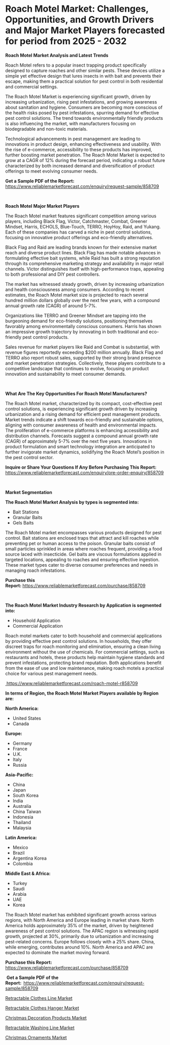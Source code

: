 <p><h1>Roach Motel Market: Challenges, Opportunities, and Growth Drivers and Major Market Players forecasted for period from 2025 - 2032</h1></p><p><strong>Roach Motel Market Analysis and Latest Trends</strong></p>
<p><p>Roach Motel refers to a popular insect trapping product specifically designed to capture roaches and other similar pests. These devices utilize a simple yet effective design that lures insects in with bait and prevents their escape, making them a practical solution for pest control in both residential and commercial settings. </p><p>The Roach Motel Market is experiencing significant growth, driven by increasing urbanization, rising pest infestations, and growing awareness about sanitation and hygiene. Consumers are becoming more conscious of the health risks posed by pest infestations, spurring demand for effective pest control solutions. The trend towards environmentally friendly products is also influencing the market, with manufacturers focusing on biodegradable and non-toxic materials. </p><p>Technological advancements in pest management are leading to innovations in product design, enhancing effectiveness and usability. With the rise of e-commerce, accessibility to these products has improved, further boosting market penetration. The Roach Motel Market is expected to grow at a CAGR of 12% during the forecast period, indicating a robust future characterized by both increased demand and diversification of product offerings to meet evolving consumer needs.</p></p>
<p><strong>Get a Sample PDF of the Report:&nbsp;</strong> <a href="https://www.reliablemarketforecast.com/enquiry/request-sample/858709?utm_campaign=1130&utm_medium=2&utm_source=Github&utm_content=ia&utm_term=04042025&utm_id=roach-motel">https://www.reliablemarketforecast.com/enquiry/request-sample/858709</a></p>
<p>&nbsp;</p>
<p><strong>Roach Motel Major Market Players</strong></p>
<p><p>The Roach Motel market features significant competition among various players, including Black Flag, Victor, Catchmaster, Combat, Greener Mindset, Harris, ECHOLS, Blue-Touch, TERRO, HoyHoy, Raid, and Yukang. Each of these companies has carved a niche in pest control solutions, focusing on innovative product offerings and eco-friendly alternatives.</p><p>Black Flag and Raid are leading brands known for their extensive market reach and diverse product lines. Black Flag has made notable advances in formulating effective bait systems, while Raid has built a strong reputation through its comprehensive marketing strategy and availability in major retail channels. Victor distinguishes itself with high-performance traps, appealing to both professional and DIY pest controllers.</p><p>The market has witnessed steady growth, driven by increasing urbanization and health consciousness among consumers. According to recent estimates, the Roach Motel market size is projected to reach several hundred million dollars globally over the next few years, with a compound annual growth rate (CAGR) of around 5-7%. </p><p>Organizations like TERRO and Greener Mindset are tapping into the burgeoning demand for eco-friendly solutions, positioning themselves favorably among environmentally conscious consumers. Harris has shown an impressive growth trajectory by innovating in both traditional and eco-friendly pest control products.</p><p>Sales revenue for market players like Raid and Combat is substantial, with revenue figures reportedly exceeding $200 million annually. Black Flag and TERRO also report robust sales, supported by their strong brand presence and market penetration strategies. Collectively, these players contribute to a competitive landscape that continues to evolve, focusing on product innovation and sustainability to meet consumer demands.</p></p>
<p>&nbsp;</p>
<p><strong>What Are The Key Opportunities For Roach Motel Manufacturers?</strong></p>
<p><p>The Roach Motel market, characterized by its compact, cost-effective pest control solutions, is experiencing significant growth driven by increasing urbanization and a rising demand for efficient pest management products. Market trends indicate a shift towards eco-friendly and sustainable options, aligning with consumer awareness of health and environmental impacts. The proliferation of e-commerce platforms is enhancing accessibility and distribution channels. Forecasts suggest a compound annual growth rate (CAGR) of approximately 5-7% over the next five years. Innovations in product formulation and smart technology integration are anticipated to further invigorate market dynamics, solidifying the Roach Motel’s position in the pest control sector.</p></p>
<p><strong>Inquire or Share Your Questions If Any Before Purchasing This Report:</strong> <a href="https://www.reliablemarketforecast.com/enquiry/pre-order-enquiry/858709?utm_campaign=1130&utm_medium=2&utm_source=Github&utm_content=ia&utm_term=04042025&utm_id=roach-motel">https://www.reliablemarketforecast.com/enquiry/pre-order-enquiry/858709</a></p>
<p>&nbsp;</p>
<p><strong>Market Segmentation</strong></p>
<p><strong>The Roach Motel Market Analysis by types is segmented into:</strong></p>
<p><ul><li>Bait Stations</li><li>Granular Baits</li><li>Gels Baits</li></ul></p>
<p><p>The Roach Motel market encompasses various products designed for pest control. Bait stations are enclosed traps that attract and kill roaches while preventing pet or human access to the poison. Granular baits consist of small particles sprinkled in areas where roaches frequent, providing a food source laced with insecticide. Gel baits are viscous formulations applied in targeted locations, appealing to roaches and ensuring effective ingestion. These market types cater to diverse consumer preferences and needs in managing roach infestations.</p></p>
<p><strong>Purchase this Report:&nbsp;</strong><a href="https://www.reliablemarketforecast.com/purchase/858709?utm_campaign=1130&utm_medium=2&utm_source=Github&utm_content=ia&utm_term=04042025&utm_id=roach-motel">https://www.reliablemarketforecast.com/purchase/858709</a></p>
<p>&nbsp;</p>
<p><strong>The Roach Motel Market Industry Research by Application is segmented into:</strong></p>
<p><ul><li>Household Application</li><li>Commercial Application</li></ul></p>
<p><p>Roach motel markets cater to both household and commercial applications by providing effective pest control solutions. In households, they offer discreet traps for roach monitoring and elimination, ensuring a clean living environment without the use of chemicals. For commercial settings, such as restaurants and hotels, these products help maintain hygiene standards and prevent infestations, protecting brand reputation. Both applications benefit from the ease of use and low maintenance, making roach motels a practical choice for various pest management needs.</p></p>
<p><a href="https://www.reliablemarketforecast.com/roach-motel-r858709?utm_campaign=1130&utm_medium=2&utm_source=Github&utm_content=ia&utm_term=04042025&utm_id=roach-motel">&nbsp;https://www.reliablemarketforecast.com/roach-motel-r858709</a></p>
<p><strong>In terms of Region, the Roach Motel Market Players available by Region are:</strong></p>
<p>
    <p> <strong> North America: </strong>
        <ul>
            <li>United States</li>
            <li>Canada</li>
        </ul>
        </p> 
    <p> <strong> Europe: </strong>
        <ul>
            <li>Germany</li>
            <li>France</li>
            <li>U.K.</li>
            <li>Italy</li>
            <li>Russia</li>
        </ul>
        </p> 
    <p> <strong> Asia-Pacific: </strong>
        <ul>
            <li>China</li>
            <li>Japan</li>
            <li>South Korea</li>
            <li>India</li>
            <li>Australia</li>
            <li>China Taiwan</li>
            <li>Indonesia</li>
            <li>Thailand</li>
            <li>Malaysia</li>
        </ul>
        </p> 
    <p> <strong> Latin America: </strong>
        <ul>
            <li>Mexico</li>
            <li>Brazil</li>
            <li>Argentina Korea</li>
            <li>Colombia</li>
        </ul>
        </p> 
    <p> <strong> Middle East & Africa: </strong>
        <ul>
            <li>Turkey</li>
            <li>Saudi</li>
            <li>Arabia</li>
            <li>UAE</li>
            <li>Korea</li>
        </ul>
    </p>
    </p>
<p><p>The Roach Motel market has exhibited significant growth across various regions, with North America and Europe leading in market share. North America holds approximately 35% of the market, driven by heightened awareness of pest control solutions. The APAC region is witnessing rapid growth, projected at 30%, primarily due to urbanization and increasing pest-related concerns. Europe follows closely with a 25% share. China, while emerging, contributes around 10%. North America and APAC are expected to dominate the market moving forward.</p></p>
<p><strong>Purchase this Report: </strong><a href="https://www.reliablemarketforecast.com/purchase/858709?utm_campaign=1130&utm_medium=2&utm_source=Github&utm_content=ia&utm_term=04042025&utm_id=roach-motel">https://www.reliablemarketforecast.com/purchase/858709</a></p>
<p>&nbsp;<strong>Get a Sample PDF of the Report:&nbsp;&nbsp;</strong><a href="https://www.reliablemarketforecast.com/enquiry/request-sample/858709?utm_campaign=1130&utm_medium=2&utm_source=Github&utm_content=ia&utm_term=04042025&utm_id=roach-motel">https://www.reliablemarketforecast.com/enquiry/request-sample/858709</a></p>
<p><strong></strong></p>
<p><p><a href="https://github.com/geresalgieaz/Market-Research-Report-List-1/blob/main/retractable-clothes-line-market.md?utm_campaign=1130&utm_medium=2&utm_source=Github&utm_content=ia&utm_term=04042025&utm_id=roach-motel">Retractable Clothes Line Market</a></p><p><a href="https://github.com/foustzelmsdv/Market-Research-Report-List-1/blob/main/retractable-clothes-hanger-market.md?utm_campaign=1130&utm_medium=2&utm_source=Github&utm_content=ia&utm_term=04042025&utm_id=roach-motel">Retractable Clothes Hanger Market</a></p><p><a href="https://github.com/sibellanikmn/Market-Research-Report-List-1/blob/main/christmas-decoration-products-market.md?utm_campaign=1130&utm_medium=2&utm_source=Github&utm_content=ia&utm_term=04042025&utm_id=roach-motel">Christmas Decoration Products Market</a></p><p><a href="https://github.com/dickstoscopg/Market-Research-Report-List-1/blob/main/retractable-washing-line-market.md?utm_campaign=1130&utm_medium=2&utm_source=Github&utm_content=ia&utm_term=04042025&utm_id=roach-motel">Retractable Washing Line Market</a></p><p><a href="https://github.com/ceranamaduvq/Market-Research-Report-List-1/blob/main/christmas-ornaments-market.md?utm_campaign=1130&utm_medium=2&utm_source=Github&utm_content=ia&utm_term=04042025&utm_id=roach-motel">Christmas Ornaments Market</a></p></p>